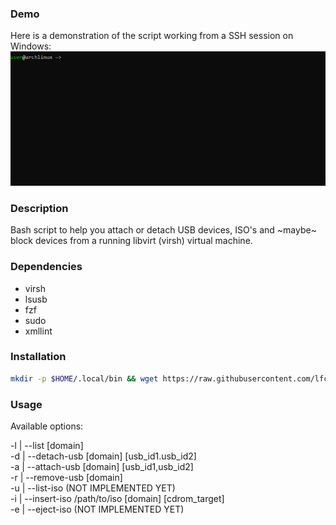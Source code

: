 ### Demo
Here is a demonstration of the script working from a SSH session on Windows:
![](https://github.com/lfcarrega/libvirt-attach-usb/blob/main/demo.gif)

### Description
Bash script to help you attach or detach USB devices, ISO's and ~maybe~ block devices from a running libvirt (virsh) virtual machine.

### Dependencies
* virsh
* lsusb
* fzf
* sudo
* xmllint

### Installation

```sh
mkdir -p $HOME/.local/bin && wget https://raw.githubusercontent.com/lfcarrega/libvirt-attach-usb/main/libvirt-attach-usb -O $HOME/.local/bin/libvirt-attach-usb && chmod +x $HOME/.local/bin/libvirt-attach-usb
```

### Usage

Available options:

-l | --list [domain]\
-d | --detach-usb [domain] [usb_id1.usb_id2]\
-a | --attach-usb [domain] [usb_id1,usb_id2]\
-r | --remove-usb [domain]\
-u | --list-iso (NOT IMPLEMENTED YET)\
-i | --insert-iso /path/to/iso [domain] [cdrom_target]\
-e | --eject-iso (NOT IMPLEMENTED YET)
